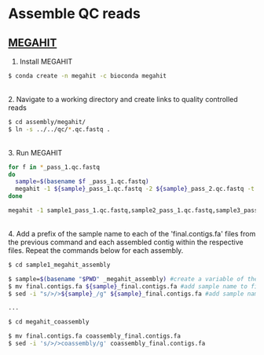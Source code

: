 # Assemble QC reads

## [MEGAHIT](https://academic.oup.com/bioinformatics/article/31/10/1674/177884)

1. Install MEGAHIT

```bash
$ conda create -n megahit -c bioconda megahit
```

\
2. Navigate to a working directory and create links to quality controlled reads

```bash
$ cd assembly/megahit/
$ ln -s ../../qc/*.qc.fastq .
```

\
3. Run MEGAHIT

```bash
for f in *_pass_1.qc.fastq
do
  sample=$(basename $f _pass_1.qc.fastq)
  megahit -1 ${sample}_pass_1.qc.fastq -2 ${sample}_pass_2.qc.fastq -t 20 -m 0.5 --min-contig-len 500 -o ${sample}_megahit_assembly  >& ${sample}_megahit.log.txt
done

megahit -1 sample1_pass_1.qc.fastq,sample2_pass_1.qc.fastq,sample3_pass_1.qc.fastq -2 sample1_pass_2.qc.fastq,sample2_pass_2.qc.fastq,sample3_pass_2.qc.fastq -t 20 -m 0.5 --min-contig-len 500 -o megahit_coassembly >& megahit_coassembly.log.txt
```

\
4. Add a prefix of the sample name to each of the 'final.contigs.fa' files from the previous command and each assembled contig within the respective files. Repeat the commands below for each assembly. 

```bash
$ cd sample1_megahit_assembly

$ sample=$(basename "$PWD" _megahit_assembly) #create a variable of the sample name from the directory name
$ mv final.contigs.fa ${sample}_final.contigs.fa #add sample name to file name
$ sed -i "s/>/>${sample}_/g" ${sample}_final.contigs.fa #add sample name to the beginning of each contig

...

$ cd megahit_coassembly

$ mv final.contigs.fa coassembly_final.contigs.fa
$ sed -i 's/>/>coassembly/g' coassembly_final.contigs.fa
```

